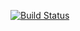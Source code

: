 [![Build Status](http://13.238.107.244:8080/job/qcore/badge/icon?job=master)](http://13.238.107.244:8080/job/qcore)

